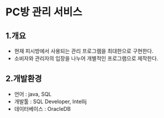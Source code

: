 # PC방 관리 서비스

## 1.개요
+ 현재 피시방에서 사용되는 관리 프로그램을 최대한으로 구현한다.
+ 소비자와 관리자의 입장을 나누어 개별적인 프로그램으로 제작한다.

## 2.개발환경
+ 언어 : java, SQL
+ 개발툴 : SQL Developer, Intellij
+ 데이터베이스 : OracleDB
